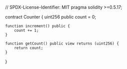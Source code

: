 // SPDX-License-Identifier: MIT
pragma solidity >=0.5.17;

contract Counter {
    uint256 public count = 0;

    function increment() public {
        count += 1;
    }

    function getCount() public view returns (uint256) {
        return count;
    }
}
